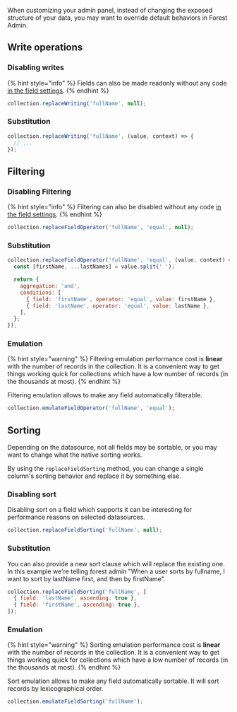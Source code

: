 When customizing your admin panel, instead of changing the exposed structure of your data, you may want to override default behaviors in Forest Admin.

## Write operations

### Disabling writes

{% hint style="info" %}
Fields can also be made readonly without any code [in the field settings](https://docs.forestadmin.com/user-guide/collections/customize-your-fields#basic-settings).
{% endhint %}

```javascript
collection.replaceWriting('fullName', null);
```

### Substitution

```javascript
collection.replaceWriting('fullName', (value, context) => {
  // ...
});
```

## Filtering

### Disabling Filtering

{% hint style="info" %}
Filtering can also be disabled without any code [in the field settings](https://docs.forestadmin.com/user-guide/collections/customize-your-fields#basic-settings).
{% endhint %}

```javascript
collection.replaceFieldOperator('fullName', 'equal', null);
```

### Substitution

```javascript
collection.replaceFieldOperator('fullName', 'equal', (value, context) => {
  const [firstName, ...lastNames] = value.split(' ');

  return {
    aggregation: 'and',
    conditions: [
      { field: 'firstName', operator: 'equal', value: firstName },
      { field: 'lastName', operator: 'equal', value: lastName },
    ],
  };
});
```

### Emulation

{% hint style="warning" %}
Filtering emulation performance cost is **linear** with the number of records in the collection. It is a convenient way to get things working quick for collections which have a low number of records (in the thousands at most).
{% endhint %}

Filtering emulation allows to make any field automatically filterable.

```javascript
collection.emulateFieldOperator('fullName', 'equal');
```

## Sorting

Depending on the datasource, not all fields may be sortable, or you may want to change what the native sorting works.

By using the `replaceFieldSorting` method, you can change a single column's sorting behavior and replace it by something else.

### Disabling sort

Disabling sort on a field which supports it can be interesting for performance reasons on selected datasources.

```javascript
collection.replaceFieldSorting('fullName', null);
```

### Substitution

You can also provide a new sort clause which will replace the existing one. In this example we're telling forest admin "When a user sorts by fullname, I want to sort by lastName first, and then by firstName".

```javascript
collection.replaceFieldSorting('fullName', [
  { field: 'lastName', ascending: true },
  { field: 'firstName', ascending: true },
]);
```

### Emulation

{% hint style="warning" %}
Sorting emulation performance cost is **linear** with the number of records in the collection. It is a convenient way to get things working quick for collections which have a low number of records (in the thousands at most).
{% endhint %}

Sort emulation allows to make any field automatically sortable. It will sort records by lexicographical order.

```javascript
collection.emulateFieldSorting('fullName');
```
